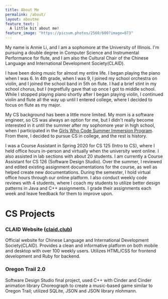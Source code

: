 ```yaml
---
title: About Me
permalink: /about/
layout: aboutme
feature_text: |
  A little bit about me!
feature_image: "https://picsum.photos/2560/600?image=873"
---
```

My name is Annie Li, and I am a sophomore at the University of Illinois. I'm pursuing a double degree in Computer Science and Instrumental Performance for flute, and I am also the Cultural Chair of the Chinese Language and International Development Society(CLAID).

I have been doing music for almost my entire life. I began playing the piano when I was 6. In 4th grade, when I was 9, I joined my school orchestra on violin, and I joined the school band in 5th on flute. I had a brief stint in my school chorus, but I (regretfully gave that up once I got to middle school. While I stopped playing piano shortly after I began playing violin, I continued violin and flute all the way up until I entered college, where I decided to focus on flute as my major.

My CS background has been a little more limited. My mom is a software engineer, so CS was always an option for me, but I didn't really become interested in it until the summer after my sophomore year in high school, when I participated in the [Girls Who Code Summer Immersion Program](https://girlswhocode.com/programs/summer-immersion-program). From there, I decided to pursue CS in college, and the rest is history.

I was a Course Assistant in Spring 2020 for CS 125 (Intro to CS), where I held office hours in-person and virtually when the university went online. I also assisted in lab sections with about 20 students. I am currently a Course Assistant for CS 126 (Software Design Studio). Over the summer, I reviewed and edited existing assignment documentations for the course, as well as helped create new documentations. During the semester, I hold virtual office hours through our online platform. I also conduct weekly code reviews with 4 students, where I coach my students to utilize better design patterns in Java and C++ assignments. I grade their assignments each week and leave feedback for them to improve upon.

# CS Projects

### CLAID Website ([claid.club](https://claid.club))
Official website for Chinese Language and International Development Society(CLAID). Provides a clean and informative platform on both mobile and desktop with over 100 weekly users. Utilizes HTML/CSS for frontend development and Ruby for backend.

### Oregon Trail 2.0
Software Design Studio final project, used C++ with Cinder and Cinder animation library Choreograph to create a music-based game similar to Oregon Trail; utilized SQLite, JSON and JSON library nlohmann.
